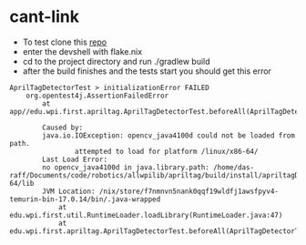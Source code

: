 # cant-link
- To test clone this [repo](https://github.com/me-it-is/allwpilib)
- enter the devshell with flake.nix
- cd to the project directory and run ./gradlew build
- after the build finishes and the tests start you should get this error
```
AprilTagDetectorTest > initializationError FAILED
    org.opentest4j.AssertionFailedError
        at app//edu.wpi.first.apriltag.AprilTagDetectorTest.beforeAll(AprilTagDetectorTest.java:41)

        Caused by:
        java.io.IOException: opencv_java4100d could not be loaded from path.
                attempted to load for platform /linux/x86-64/
        Last Load Error: 
        no opencv_java4100d in java.library.path: /home/das-raff/Documents/code/robotics/allwpilib/apriltag/build/install/apriltagDev/linuxx86-64/lib
        JVM Location: /nix/store/f7nmnvn5nank0qqf19wldfj1awsfpyv4-temurin-bin-17.0.14/bin/.java-wrapped
            at edu.wpi.first.util.RuntimeLoader.loadLibrary(RuntimeLoader.java:47)
            at edu.wpi.first.apriltag.AprilTagDetectorTest.beforeAll(AprilTagDetectorTest.java:39)
```
